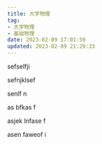 ```yaml
---
title: 大学物理
tag: 
- 大学物理
- 基础物理
date: 2023-02-09 17:01:59
updated: 2023-02-09 21:29:33
---
```

sefselfji

sefnjklsef

senlf n

as bfkas f

asjek lnfase f


asen faweof i
